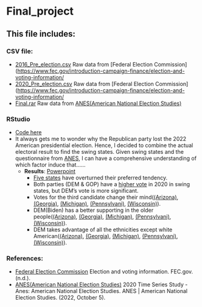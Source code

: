 # Final_project

## This file includes:



### CSV file:
- [2016_Pre_election.csv](https://github.com/ollill0823/005.UCLA_extension_R-Exploratory-Data-Analysis-and-Visualization/blob/main/009.2020_American_president_votes/2016_Pre_election.csv) Raw data from [Federal Election Commission](https://www.fec.gov/introduction-campaign-finance/election-and-voting-information/
- [2020_Pre_election.csv](https://github.com/ollill0823/005.UCLA_extension_R-Exploratory-Data-Analysis-and-Visualization/blob/main/009.2020_American_president_votes/2020_Pre_election.csv) Raw data from [Federal Election Commission](https://www.fec.gov/introduction-campaign-finance/election-and-voting-information/
- [Final.rar](https://github.com/ollill0823/005.UCLA_extension_R-Exploratory-Data-Analysis-and-Visualization/blob/main/009.2020_American_president_votes/Final.rar) Raw data from [ANES(American National Election Studies)](https://electionstudies.org/data-center/2020-time-series-study/)




### RStudio
- [Code here](https://github.com/ollill0823/005.UCLA_extension_R-Exploratory-Data-Analysis-and-Visualization/blob/main/009.2020_American_president_votes/Individual%20project_Chen%20Wang.R)
- It always gets me to wonder why the Republican party lost the 2022 American presidential election. Hence, I decided to combine the actual electoral result to find the swing states. Given swing states and the questionnaire from [ANES](https://electionstudies.org/data-center/2020-time-series-study/), I can have a comprehensive understanding of which factor induce that......
   - **Results**: [Powerpoint](https://github.com/ollill0823/005.UCLA_extension_R-Exploratory-Data-Analysis-and-Visualization/blob/main/009.2020_American_president_votes/Individual%20project_Chen%20Wang-no%20video-2.pptx)
      - [Five states](https://github.com/ollill0823/005.UCLA_extension_R-Exploratory-Data-Analysis-and-Visualization/blob/main/009.2020_American_president_votes/Image/Offset_2.png) have overturned their preferred tendency. 
      - Both parties (DEM & GOP) have a [higher vote](https://github.com/ollill0823/005.UCLA_extension_R-Exploratory-Data-Analysis-and-Visualization/blob/main/009.2020_American_president_votes/Image/swing%20state.png) in 2020 in swing states, but DEM’s vote is more significant.
      - Votes for the third candidate change their mind([(Arizona)](https://github.com/ollill0823/005.UCLA_extension_R-Exploratory-Data-Analysis-and-Visualization/blob/main/009.2020_American_president_votes/Image/Arizona.png), [(Georgia)](https://github.com/ollill0823/005.UCLA_extension_R-Exploratory-Data-Analysis-and-Visualization/blob/main/009.2020_American_president_votes/Image/Georgia.png), [(Michigan)](https://github.com/ollill0823/005.UCLA_extension_R-Exploratory-Data-Analysis-and-Visualization/blob/main/009.2020_American_president_votes/Image/Michigan.png), [(Pennsylvani)](https://github.com/ollill0823/005.UCLA_extension_R-Exploratory-Data-Analysis-and-Visualization/blob/main/009.2020_American_president_votes/Image/Pennsylvania.png), [(Wisconsin)](https://github.com/ollill0823/005.UCLA_extension_R-Exploratory-Data-Analysis-and-Visualization/blob/main/009.2020_American_president_votes/Image/Wisconsin.png)).
      - DEM(Biden) has a better supporting in the older people([(Arizona)](https://github.com/ollill0823/005.UCLA_extension_R-Exploratory-Data-Analysis-and-Visualization/blob/main/009.2020_American_president_votes/Image/Arizona_2.png), [(Georgia)](https://github.com/ollill0823/005.UCLA_extension_R-Exploratory-Data-Analysis-and-Visualization/blob/main/009.2020_American_president_votes/Image/Georgia_2.png), [(Michigan)](https://github.com/ollill0823/005.UCLA_extension_R-Exploratory-Data-Analysis-and-Visualization/blob/main/009.2020_American_president_votes/Image/Michigan_2.png), [(Pennsylvani)](https://github.com/ollill0823/005.UCLA_extension_R-Exploratory-Data-Analysis-and-Visualization/blob/main/009.2020_American_president_votes/Image/Pennsylvania_2.png), [(Wisconsin)](https://github.com/ollill0823/005.UCLA_extension_R-Exploratory-Data-Analysis-and-Visualization/blob/main/009.2020_American_president_votes/Image/Wisconsin_2.png)).
      - DEM takes advantage of all the ethnicities except white American([(Arizona)](https://github.com/ollill0823/005.UCLA_extension_R-Exploratory-Data-Analysis-and-Visualization/blob/main/009.2020_American_president_votes/Image/Arizona_3.png), [(Georgia)](https://github.com/ollill0823/005.UCLA_extension_R-Exploratory-Data-Analysis-and-Visualization/blob/main/009.2020_American_president_votes/Image/Georgia_3.png), [(Michigan)](https://github.com/ollill0823/005.UCLA_extension_R-Exploratory-Data-Analysis-and-Visualization/blob/main/009.2020_American_president_votes/Image/Michigan_3.png), [(Pennsylvani)](https://github.com/ollill0823/005.UCLA_extension_R-Exploratory-Data-Analysis-and-Visualization/blob/main/009.2020_American_president_votes/Image/Pennsylvania3.png), [(Wisconsin)](https://github.com/ollill0823/005.UCLA_extension_R-Exploratory-Data-Analysis-and-Visualization/blob/main/009.2020_American_president_votes/Image/Wisconsin_3.png)).



### References:
- [Federal Election Commission](https://www.fec.gov/introduction-campaign-finance/election-and-voting-information/) Election and voting information. FEC.gov. (n.d.). 
- [ANES(American National Election Studies)](https://electionstudies.org/data-center/2020-time-series-study/) 2020 Time Series Study - Anes: American National Election Studies. ANES | American National Election Studies. (2022, October 5). 


